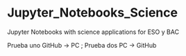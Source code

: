 # Jupyter_Notebooks_Science
Jupyter Notebooks with science applications for ESO y BAC

Prueba uno  GitHub -> PC  ;
Prueba dos  PC -> GitHub
